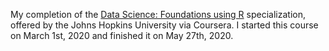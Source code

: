 My completion of the [Data Science: Foundations using R](https://www.coursera.org/specializations/data-science-foundations-r) specialization, offered by the Johns Hopkins University via Coursera. I started this course on March 1st, 2020 and finished it on May 27th, 2020.

